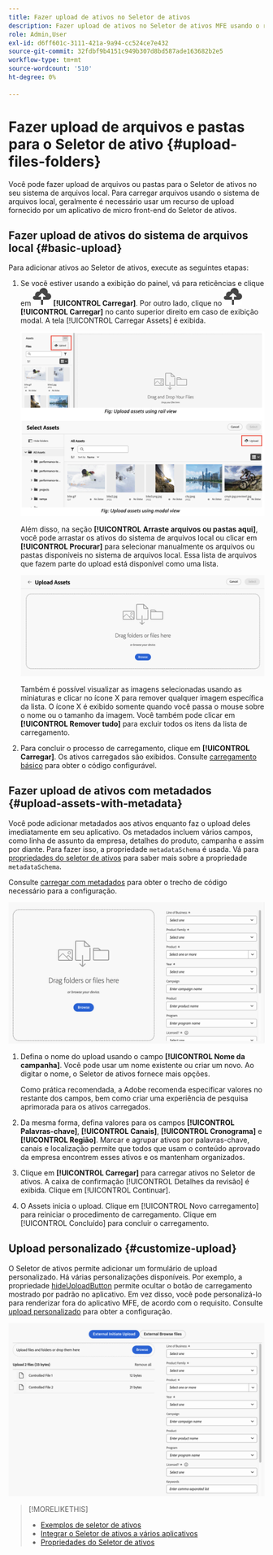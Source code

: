 ```yaml
---
title: Fazer upload de ativos no Seletor de ativos
description: Fazer upload de ativos no Seletor de ativos MFE usando o recurso de upload
role: Admin,User
exl-id: d6ff601c-3111-421a-9a94-cc524ce7e432
source-git-commit: 32fdbf9b4151c949b307d8bd587ade163682b2e5
workflow-type: tm+mt
source-wordcount: '510'
ht-degree: 0%

---
```


# Fazer upload de arquivos e pastas para o Seletor de ativo {#upload-files-folders}

Você pode fazer upload de arquivos ou pastas para o Seletor de ativos no seu sistema de arquivos local. Para carregar arquivos usando o sistema de arquivos local, geralmente é necessário usar um recurso de upload fornecido por um aplicativo de micro front-end do Seletor de ativos.

## Fazer upload de ativos do sistema de arquivos local {#basic-upload}

Para adicionar ativos ao Seletor de ativos, execute as seguintes etapas:

1. Se você estiver usando a exibição do painel, vá para reticências e clique em ![ícone de carregamento](assets/upload-icon.svg) **[!UICONTROL Carregar]**. Por outro lado, clique no ![ícone de carregamento](assets/upload-icon.svg) **[!UICONTROL Carregar]** no canto superior direito em caso de exibição modal. A tela [!UICONTROL Carregar Assets] é exibida.

   ![Carregar ativos no Seletor de ativos](assets/upload-assets.png)

   Além disso, na seção **[!UICONTROL Arraste arquivos ou pastas aqui]**, você pode arrastar os ativos do sistema de arquivos local ou clicar em **[!UICONTROL Procurar]** para selecionar manualmente os arquivos ou pastas disponíveis no sistema de arquivos local. Essa lista de arquivos que fazem parte do upload está disponível como uma lista.

   ![Carregar ativos básicos no Seletor de ativos](assets/basic-upload.png)

   Também é possível visualizar as imagens selecionadas usando as miniaturas e clicar no ícone X para remover qualquer imagem específica da lista. O ícone X é exibido somente quando você passa o mouse sobre o nome ou o tamanho da imagem. Você também pode clicar em **[!UICONTROL Remover tudo]** para excluir todos os itens da lista de carregamento.

1. Para concluir o processo de carregamento, clique em **[!UICONTROL Carregar]**. Os ativos carregados são exibidos. Consulte [carregamento básico](/help/assets/asset-selector-customization.md#basic-upload) para obter o código configurável.

## Fazer upload de ativos com metadados {#upload-assets-with-metadata}

Você pode adicionar metadados aos ativos enquanto faz o upload deles imediatamente em seu aplicativo. Os metadados incluem vários campos, como linha de assunto da empresa, detalhes do produto, campanha e assim por diante. Para fazer isso, a propriedade `metadataSchema` é usada. Vá para [propriedades do seletor de ativos](/help/assets/asset-selector-properties.md) para saber mais sobre a propriedade `metadataSchema`.

Consulte [carregar com metadados](/help/assets/asset-selector-customization.md#upload-with-metadata) para obter o trecho de código necessário para a configuração.

![carregar ativos com metadados](assets/upload-with-metadata.png)

1. Defina o nome do upload usando o campo **[!UICONTROL Nome da campanha]**. Você pode usar um nome existente ou criar um novo. Ao digitar o nome, o Seletor de ativos fornece mais opções.

   Como prática recomendada, a Adobe recomenda especificar valores no restante dos campos, bem como criar uma experiência de pesquisa aprimorada para os ativos carregados.

1. Da mesma forma, defina valores para os campos **[!UICONTROL Palavras-chave]**, **[!UICONTROL Canais]**, **[!UICONTROL Cronograma]** e **[!UICONTROL Região]**. Marcar e agrupar ativos por palavras-chave, canais e localização permite que todos que usam o conteúdo aprovado da empresa encontrem esses ativos e os mantenham organizados.

1. Clique em **[!UICONTROL Carregar]** para carregar ativos no Seletor de ativos. A caixa de confirmação [!UICONTROL Detalhes da revisão] é exibida. Clique em [!UICONTROL Continuar].

1. O Assets inicia o upload. Clique em [!UICONTROL Novo carregamento] para reiniciar o procedimento de carregamento. Clique em [!UICONTROL Concluído] para concluir o carregamento.


## Upload personalizado {#customize-upload}

O Seletor de ativos permite adicionar um formulário de upload personalizado. Há várias personalizações disponíveis. Por exemplo, a propriedade [hideUploadButton](/help/assets/asset-selector-properties.md) permite ocultar o botão de carregamento mostrado por padrão no aplicativo. Em vez disso, você pode personalizá-lo para renderizar fora do aplicativo MFE, de acordo com o requisito. Consulte [upload personalizado](/help/assets/asset-selector-customization.md#customized-upload) para obter a configuração.

![Upload personalizado](assets/customized-upload.png)

>[!MORELIKETHIS]
>
>* [Exemplos de seletor de ativos](/help/assets/asset-selector-examples.md)
>* [Integrar o Seletor de ativos a vários aplicativos](/help/assets/integrate-asset-selector.md)
>* [Propriedades do Seletor de ativos](/help/assets/asset-selector-properties.md)
